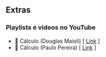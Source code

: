 ## Extras

### Playlists e videos no YouTube

- 🎥 Cálculo (Douglas Maioli)  [ [Link](https://www.youtube.com/playlist?list=PLrOyM49ctTx8go5KFpSr-EMScIPygZNob) ]<br>
- 🎥 Cálculo (Paulo Pereira) [ [Link](https://www.youtube.com/playlist?list=PLEfwqyY2ox86LhxKybOY3_IG-7R5herLC) ] <br> 